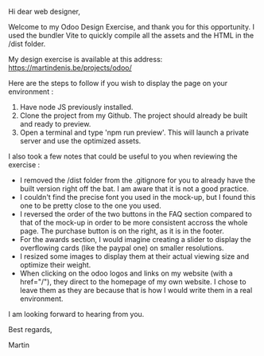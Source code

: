 Hi dear web designer,

Welcome to my Odoo Design Exercise, and thank you for this opportunity.
I used the bundler Vite to quickly compile all the assets and the HTML in the /dist folder.

My design exercise is available at this address: https://martindenis.be/projects/odoo/

Here are the steps to follow if you wish to display the page on your environment :
1. Have node JS previously installed.
2. Clone the project from my Github. The project should already be built and ready to preview.
3. Open a terminal and type 'npm run preview'. This will launch a private server and use the optimized assets.

I also took a few notes that could be useful to you when reviewing the exercise :
- I removed the /dist folder from the .gitignore for you to already have the built version right off the bat. I am aware that it is not a good practice.
- I couldn't find the precise font you used in the mock-up, but I found this one to be pretty close to the one you used.
- I reversed the order of the two buttons in the FAQ section compared to that of the mock-up in order to be more consistent accross the whole page. The purchase button is on the right, as it is in the footer.
- For the awards section, I would imagine creating a slider to display the overflowing cards (like the paypal one) on smaller resolutions.
- I resized some images to display them at their actual viewing size and optimize their weight.
- When clicking on the odoo logos and links on my website (with a href="/"), they direct to the homepage of my own website. I chose to leave them as they are because that is how I would write them in a real environment.

I am looking forward to hearing from you.

Best regards,

Martin